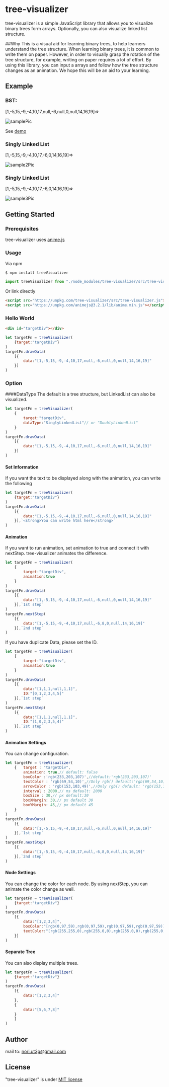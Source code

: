 # tree-visualizer

tree-visualizer is a simple JavaScript library that allows you to visualize binary trees form arrays.
Optionally, you can also visualize linked list structure.

##Why
This is a visual aid for learning binary trees, to help learners understand the tree structure.
When learning binary trees, it is common to write them on paper.
However, in order to visually grasp the rotation of the tree structure, for example, writing on paper requires a lot of effort.
By using this library, you can input a arrays and follow how the tree structure changes as an animation.
We hope this will be an aid to your learning.



## Example

### BST:
[1,-5,15,-9,-4,10,17,null,-6,null,0,null,14,16,19]=>


![samplePic](https://nori-ut3g.github.io/tree-visualizer/pics/tree-vizualizer_sample_pic1.png)

See [demo](https://nori-ut3g.github.io/tree-visualizer/)

### Singly Linked List
[1,-5,15,-9,-4,10,17,-6,0,14,16,19]=>

![sample2Pic](https://nori-ut3g.github.io/tree-visualizer/pics/SinglyLinkedList.png)


### Singly Linked List
[1,-5,15,-9,-4,10,17,-6,0,14,16,19]=>

![sample3Pic](https://nori-ut3g.github.io/tree-visualizer/pics/DoublyLinkedList.png)





## Getting Started
### Prerequisites
tree-visualizer uses [anime.js](https://animejs.com/)

### Usage
Via npm
```
$ npm install treeVisualizer
```
```js
import treeVisualizer from "./node_modules/tree-visualizer/src/tree-visualizer.es.js";
```

Or link directly
```html
<script src="https://unpkg.com/tree-visualizer/src/tree-visualizer.js"></script>
<script src="https://unpkg.com/animejs@3.2.1/lib/anime.min.js"></script>
```

### Hello World
```html
<div id="targetDiv"></div>
```
```js
let targetFn = treeVisualizer(
    {target:"targetDiv"}
)
targetFn.drawData(
    [{
        data:"[1,-5,15,-9,-4,10,17,null,-6,null,0,null,14,16,19]"
    }]
)
```

### Option
####DataType
The default is a tree structure, but LinkedList can also be visualized.
```js
let targetFn = treeVisualizer(
    {
        target:"targetDiv",
        dataType:"SinglyLinkedList"// or "DoublyLinkedList"
    }
)
targetFn.drawData(
    [{
        data:"[1,-5,15,-9,-4,10,17,null,-6,null,0,null,14,16,19]"
    }]
)
```

#### Set Information
If you want the text to be displayed along with the animation, you can write the following
```js
let targetFn = treeVisualizer(
    {target:"targetDiv"}
)
targetFn.drawData(
    [{
        data:"[1,-5,15,-9,-4,10,17,null,-6,null,0,null,14,16,19]"
    }],`<strong>You can write html here</strong>`
)
```

#### Animation
If you want to run animation, set animation to true and connect it with nextStep.
tree-visualizer animates the difference.
```js
let targetFn = treeVisualizer(
    {
        target:"targetDiv",
        animation:true
    }
)
targetFn.drawData(
    [{
        data:"[1,-5,15,-9,-4,10,17,null,-6,null,0,null,14,16,19]"
    }],`1st step`
)
targetFn.nextStep(
    [{
        data:"[1,-5,15,-9,-4,10,17,null,-6,8,0,null,14,16,19]"
    }],`2nd step`
)
```

If you have duplicate Data, please set the ID.
```js
let targetFn = treeVisualizer(
    {
        target:"targetDiv",
        animation:true
    }
)
targetFn.drawData(
    [{
        data:"[1,1,1,null,1,1]",
        ID:"[0,1,2,3,4,5]"
    }],`1st step`
)
targetFn.nextStep(
    [{
        data:"[1,1,1,null,1,1]",
        ID:"[1,0,2,3,5,4]"
    }],`2st step`
)
```

#### Animation Settings
You can change configuration.
```js
let targetFn = treeVisualizer(
    {   target : "targetDiv",
        animation: true,// default: false
        boxColor :'rgb(233,203,107)',//default:'rgb(233,203,107)'
        textColor : 'rgb(69,54,10)',//Only rgb() default:'rgb(69,54,10)'
        arrowColor : 'rgb(153,103,49)',//Only rgb() default: 'rgb(153,103,49)'
        interval : 2000,// ms default: 2000
        boxSize : 30,// px default:30
        boxXMargin: 30,// px default 30
        boxYMargin: 45,// px default 45
    }
)
targetFn.drawData(
    [{
        data:"[1,-5,15,-9,-4,10,17,null,-6,null,0,null,14,16,19]"
    }],`1st step`
)
targetFn.nextStep(
    [{
        data:"[1,-5,15,-9,-4,10,17,null,-6,8,0,null,14,16,19]"
    }],`2nd step`
)
```
#### Node Settings
You can change the color for each node.
By using nextStep, you can animate the color change as well.
```js
let targetFn = treeVisualizer(
    {target:"targetDiv"}
)
targetFn.drawData(
    [{
        data:"[1,2,3,4]",
        boxColor:"[rgb(0,97,59),rgb(0,97,59),rgb(0,97,59),rgb(0,97,59)]",
        textColor:"[rgb(255,255,0),rgb(255,0,0),rgb(255,0,0),rgb(255,0,0)]"
    }]
)
```

#### Separate Tree
You can also display multiple trees.
```js
let targetFn = treeVisualizer(
    {target:"targetDiv"}
)
targetFn.drawData(
    [{
        data:"[1,2,3,4]"
    },
    {
        data:"[5,6,7,8]"
    }
    ]
)
```

## Author


mail to: nori.ut3g@gmail.com

## License

"tree-visualizer" is under [MIT license](https://en.wikipedia.org/wiki/MIT_License)
